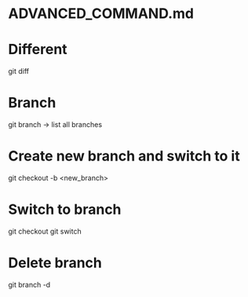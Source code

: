 # ADVANCED_COMMAND.md

# Different

git diff

# Branch

git branch -> list all branches

# Create new branch and switch to it

git checkout -b <new_branch>

# Switch to branch

git checkout <branch>
git switch <branch>

# Delete branch

git branch -d <branch>
